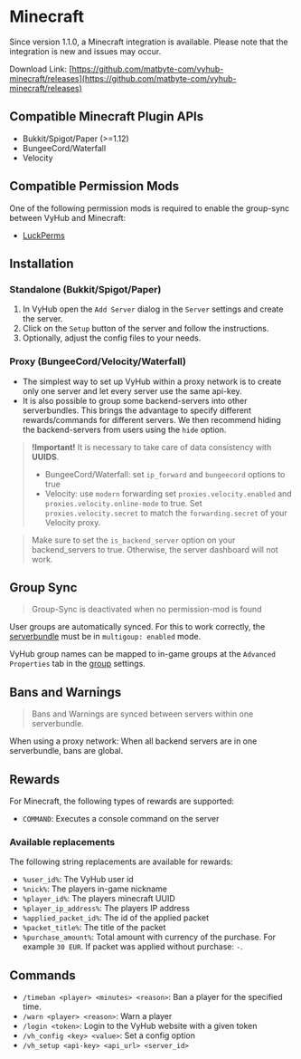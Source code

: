 # Minecraft

Since version 1.1.0, a Minecraft integration is available. Please note that the integration is new and issues may occur.

Download Link:
[https://github.com/matbyte-com/vyhub-minecraft/releases](https://github.com/matbyte-com/vyhub-minecraft/releases)

## Compatible Minecraft Plugin APIs

- Bukkit/Spigot/Paper (>=1.12)
- BungeeCord/Waterfall
- Velocity

## Compatible Permission Mods

One of the following permission mods is required to enable the group-sync between VyHub and Minecraft:

- [LuckPerms](https://luckperms.net)

## Installation

### Standalone (Bukkit/Spigot/Paper)

1. In VyHub open the `Add Server` dialog in the `Server` settings and create the server.
2. Click on the `Setup` button of the server and follow the instructions.
3. Optionally, adjust the config files to your needs.

### Proxy (BungeeCord/Velocity/Waterfall)

- The simplest way to set up VyHub within a proxy network is to create only one server and let every server use the same api-key.   
- It is also possible to group some backend-servers into other serverbundles. This brings the advantage to specify different rewards/commands for different servers. We then recommend hiding the backend-servers from users using the `hide` option.

> **!Important!** It is necessary to take care of data consistency with **UUIDS**.  
> - BungeeCord/Waterfall: set `ip_forward` and `bungeecord` options to true  
> - Velocity: use `modern` forwarding set `proxies.velocity.enabled` and `proxies.velocity.online-mode` to true. Set `proxies.velocity.secret` to match the `forwarding.secret` of your Velocity proxy.

> Make sure to set the `is_backend_server` option on your backend_servers to true. Otherwise, the server dashboard will not work.

## Group Sync

> Group-Sync is deactivated when no permission-mod is found

User groups are automatically synced. For this to work correctly, the [serverbundle](../guide/serverbundle.md) must be in `multigoup: enabled` mode.

VyHub group names can be mapped to in-game groups at the `Advanced Properties` tab in the [group](../guide/group.md) settings.


## Bans and Warnings

> Bans and Warnings are synced between servers within one serverbundle.

When using a proxy network: When all backend servers are in one serverbundle, bans are global.


## Rewards
For Minecraft, the following types of rewards are supported:

- `COMMAND`: Executes a console command on the server

### Available replacements
The following string replacements are available for rewards:

- `%user_id%`: The VyHub user id
- `%nick%`: The players in-game nickname
- `%player_id%`: The players minecraft UUID
- `%player_ip_address%`: The players IP address
- `%applied_packet_id%`: The id of the applied packet
- `%packet_title%`: The title of the packet
- `%purchase_amount%`: Total amount with currency of the purchase. For example `30 EUR`. If packet was applied without purchase: `-`.

## Commands

- `/timeban <player> <minutes> <reason>`: Ban a player for the specified time.
- `/warn <player> <reason>`: Warn a player
- `/login <token>`: Login to the VyHub website with a given token
- `/vh_config <key> <value>`: Set a config option
- `/vh_setup <api-key> <api_url> <server_id>`
